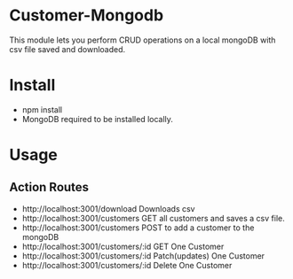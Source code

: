 # Customer-Mongodb

This module lets you perform CRUD operations on a local mongoDB with csv file saved and downloaded.

 

# Install

  - npm install
  - MongoDB required to be installed locally.
    
# Usage
## Action Routes
- http://localhost:3001/download Downloads csv
- http://localhost:3001/customers GET all customers and saves a csv file.
- http://localhost:3001/customers POST to add a customer to the mongoDB
- http://localhost:3001/customers/:id GET One Customer
- http://localhost:3001/customers/:id Patch(updates) One Customer
- http://localhost:3001/customers/:id Delete One Customer

